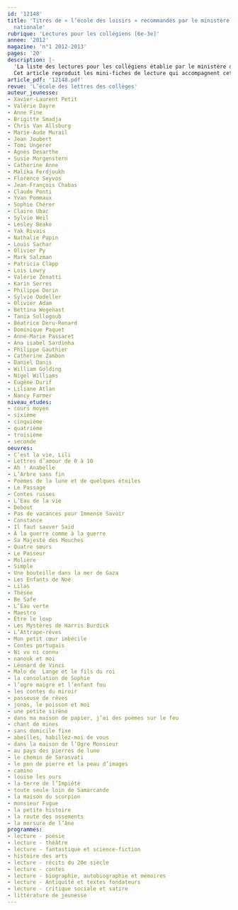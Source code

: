 ```yaml
---
id: '12148'
title: 'Titres de « l’école des loisirs » recommandés par le ministère de l’Éducation
  nationale'
rubrique: 'Lectures pour les collégiens [6e-3e]'
annee: '2012'
magazine: 'n°1 2012-2013'
pages: '20'
description: |-
  'La liste des lectures pour les collégiens établie par le ministère de l’Éducation nationale pour la rentrée 2012 propose une série d’ouvrages destinés à « enrichir l’expérience des élèves et vient compléter les titres de la littérature patrimoniale des programmes du collège ». Cette liste de récits, romans, contes, pièces de théâtre, recueils de poésies, bandes dessinées présente les ouvrages conseillés par niveaux de classe et « s’enrichira, dès la rentrée 2012, en fonction des propositions du comité de lecture et du renouvellement des productions éditoriales ». Ces titres sont, pour la plupart, « des ouvrages récents de littérature de jeunesse ou des ouvrages jugés accessibles à des collégiens et dont la qualité suscite le plaisir de lire ».
  Cet article reproduit les mini-fiches de lecture qui accompagnent cette sélection sur le site Eduscol.'
article_pdf: '12148.pdf'
revue: 'L’école des lettres des collèges'
auteur_jeunesse:
- Xavier-Laurent Petit
- Valérie Dayre
- Anne Fine
- Brigitte Smadja
- Chris Van Allsburg
- Marie-Aude Murail
- Jean Joubert
- Tomi Ungerer
- Agnès Desarthe
- Susie Morgenstern
- Catherine Anne
- Malika Ferdjoukh
- Florence Seyvos
- Jean-François Chabas
- Claude Ponti
- Yvan Pommaux
- Sophie Chérer
- Claire Ubac
- Sylvie Weil
- Lesley Beake
- Yak Rivais
- Nathalie Papin
- Louis Sachar
- Olivier Py
- Mark Salzman
- Patricia Clapp
- Lois Lowry
- Valérie Zenatti
- Karin Serres
- Philippe Dorin
- Sylvie Dodeller
- Olivier Adam
- Bettina Wegenast
- Tania Sollogoub
- Béatrice Deru-Renard
- Dominique Paquet
- Anne-Marie Passaret
- Ana isabel Sardinha
- Philippe Gauthier
- Catherine Zambon
- Daniel Danis
- William Golding
- Nigel Williams
- Eugène Durif
- Liliane Atlan
- Nancy Farmer
niveau_etudes:
- cours moyen
- sixième
- cinquième
- quatrième
- troisième
- seconde
oeuvres:
- C’est la vie, Lili
- Lettres d’amour de 0 à 10
- Ah ! Anabelle
- L’Arbre sans fin
- Poèmes de la lune et de quelques étoiles
- Le Passage
- Contes russes
- L’Eau de la vie
- Debout
- Pas de vacances pour Immense Savoir
- Constance
- Il faut sauver Saïd
- À la guerre comme à la guerre
- Sa Majesté des Mouches
- Quatre sœurs
- Le Passeur
- Molière
- Simple
- Une bouteille dans la mer de Gaza
- Les Enfants de Noé
- Lilas
- Thésée
- Be Safe
- L’Eau verte
- Maestro
- Être le loup
- Les Mystères de Harris Burdick
- L’Attrape-rêves
- Mon petit cœur imbécile
- Contes portugais
- Ni vu ni connu
- nanouk et moi
- Léonard de Vinci
- Malo de  Lange et le fils du roi
- la consolation de Sophie
- l’ogre maigre et l’enfant fou
- les contes du miroir
- passeuse de rêves
- jonas, le poisson et moi
- une petite sirène
- dans ma maison de papier, j’ai des poèmes sur le feu
- chant de mines
- sans domicile fixe
- abeilles, habillez-moi de vous
- dans la maison de l’Ogre Monsieur
- au pays des pierres de lune
- le chemin de Sarasvati
- le pon de pierre et la peau d’images
- camino
- louise les ours
- la terre de l’Impiété
- toute seule loin de Samarcande
- la maison du scorpion
- monsieur Fugue
- la petite histoire
- la route des ossements
- la morsure de l’âne
programmes:
- lecture - poésie
- lecture - théâtre
- lecture - fantastique et science-fiction
- histoire des arts
- lecture - récits du 20e siècle
- lecture - contes
- lecture - biographie, autobiographie et mémoires
- lecture - Antiquité et textes fondateurs
- lecture - critique sociale et satire
- littérature de jeunesse
---
```


